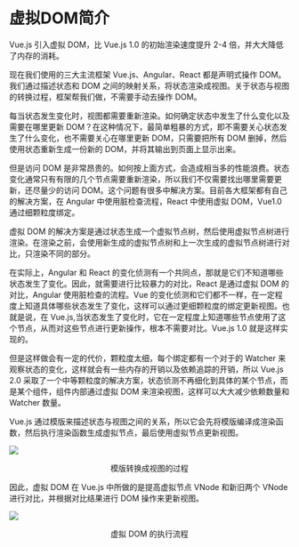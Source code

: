 # 虚拟DOM简介

Vue.js 引入虚拟 DOM，比 Vue.js 1.0 的初始渲染速度提升 2-4 倍，并大大降低了内存的消耗。

现在我们使用的三大主流框架 Vue.js、Angular、React 都是声明式操作 DOM。我们通过描述状态和 DOM 之间的映射关系，将状态渲染成视图。关于状态与视图的转换过程，框架帮我们做，不需要手动去操作 DOM。

每当状态发生变化时，视图都需要重新渲染。如何确定状态中发生了什么变化以及需要在哪里更新 DOM？在这种情况下，最简单粗暴的方式，即不需要关心状态发生了什么变化，也不需要关心在哪里更新 DOM，只需要把所有 DOM 删掉，然后使用状态重新生成一份新的 DOM，并将其输出到页面上显示出来。

但是访问 DOM 是非常昂贵的。如何按上面方式，会造成相当多的性能浪费。状态变化通常只有有限的几个节点需要重新渲染，所以我们不仅需要找出哪里需要更新，还尽量少的访问 DOM。这个问题有很多中解决方案。目前各大框架都有自己的解决方案，在 Angular 中使用脏检查流程，React 中使用虚拟 DOM，Vue1.0 通过细颗粒度绑定。

虚拟 DOM 的解决方案是通过状态生成一个虚拟节点树，然后使用虚拟节点树进行渲染。在渲染之前，会使用新生成的虚拟节点树和上一次生成的虚拟节点树进行对比，只渲染不同的部分。

在实际上，Angular 和 React 的变化侦测有一个共同点，那就是它们不知道哪些状态发生了变化。因此，就需要进行比较暴力的对比，React 是通过虚拟 DOM 的对比，Angular 使用脏检查的流程。Vue 的变化侦测和它们都不一样，在一定程度上知道具体哪些状态发生了变化，这样可以通过更细颗粒度的绑定更新视图。也就是说，在 Vue.js,当状态发生了变化时，它在一定程度上知道哪些节点使用了这个节点，从而对这些节点进行更新操作，根本不需要对比。Vue.js 1.0 就是这样实现的。

但是这样做会有一定的代价，颗粒度太细，每个绑定都有一个对于的 Watcher 来观察状态的变化，这样就会有一些内存的开销以及依赖追踪的开销，所以 Vue.js 2.0 采取了一个中等颗粒度的解决方案，状态侦测不再细化到具体的某个节点，而是某个组件，组件内部通过虚拟 DOM 来渲染视图，这样可以大大减少依赖数量和 Watcher 数量。

Vue.js 通过模版来描述状态与视图之间的关系，所以它会先将模版编译成渲染函数，然后执行渲染函数生成虚拟节点，最后使用虚拟节点更新视图。

<img style="text-align: center"  src="https://pic-1254114567.cos.ap-shanghai.myqcloud.com/blog/vue/vue%E6%A8%A1%E7%89%88%E8%BD%AC%E5%8C%96%E8%A7%86%E5%9B%BE%E8%BF%87%E7%A8%8B.png" ><p style="text-align: center">模版转换成视图的过程</p></img>

因此，虚拟 DOM 在 Vue.js 中所做的是提高虚拟节点 VNode 和新旧两个 VNode 进行对比，并根据对比结果进行 DOM 操作来更新视图。

<img src="https://pic-1254114567.cos.ap-shanghai.myqcloud.com/blog/vue/vue%E8%99%9A%E6%8B%9FDOM%E7%9A%84%E6%89%A7%E8%A1%8C%E6%B5%81%E7%A8%8B.png" ><p style="text-align: center">虚拟 DOM 的执行流程</p></img>
